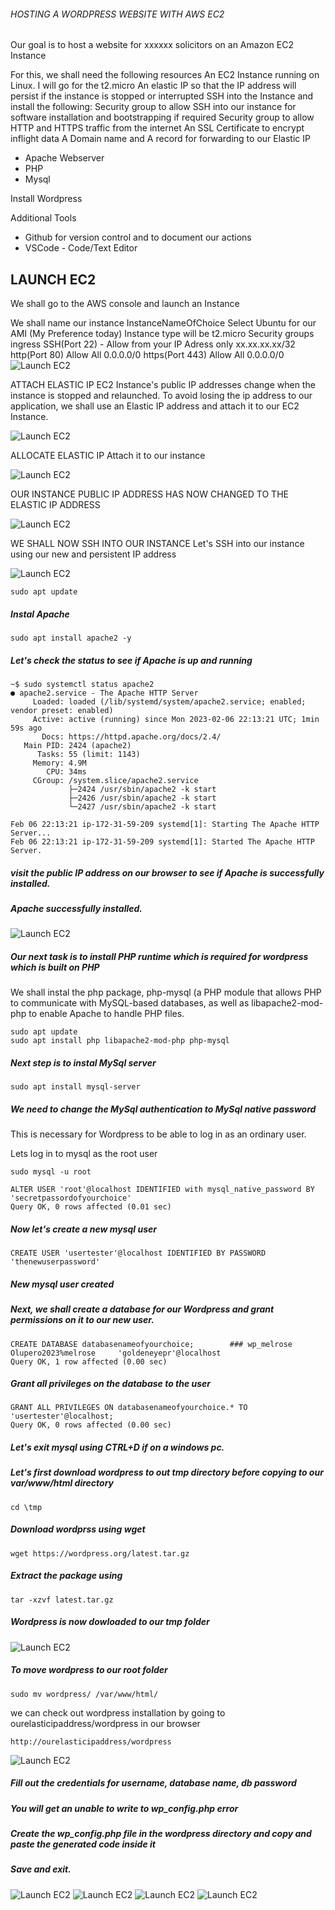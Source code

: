 ###### HOSTING A WORDPRESS WEBSITE WITH AWS EC2 

Our goal is to host a website for xxxxxx solicitors on an Amazon EC2 Instance

For this, we shall need the following resources
An EC2 Instance running on Linux. I will go for the t2.micro 
An elastic IP so that the IP address will persist if the instance is stopped or interrupted
SSH into the Instance and install the following:
Security group to allow SSH into our instance for software installation and bootstrapping if required
Security group to allow HTTP and HTTPS traffic from the internet
An SSL Certificate to encrypt inflight data
A Domain name and A record for forwarding to our Elastic IP

- Apache Webserver
- PHP 
- Mysql

Install Wordpress

Additional Tools
- Github for version control and to document our actions
- VSCode - Code/Text Editor

LAUNCH EC2
------
We shall go to the AWS console and launch an Instance

We shall name our instance InstanceNameOfChoice
Select Ubuntu for our AMI (My Preference today)
Instance type will be t2.micro
Security groups ingress 
SSH(Port 22) - Allow from your IP Adress only  xx.xx.xx.xx/32
http(Port 80) Allow All 0.0.0.0/0 
https(Port 443) Allow All 0.0.0.0/0
![Launch EC2](./images/launch-instance.png)

ATTACH ELASTIC IP
EC2 Instance's public IP addresses change when the instance is stopped and relaunched. To avoid losing
the ip address to our application, we shall use an Elastic IP address and attach it to our EC2 Instance.

![Launch EC2](./images/elastic-ip.png)

ALLOCATE ELASTIC IP
Attach it to our instance

![Launch EC2](./images/associate-eip.png)

OUR INSTANCE PUBLIC IP ADDRESS HAS NOW CHANGED TO THE ELASTIC IP ADDRESS

![Launch EC2](./images/EIP-PUBLICIP.png)

WE SHALL NOW SSH INTO OUR INSTANCE
Let's SSH into our instance using our new and persistent IP address

![Launch EC2](./images/logged-into-instance.png)

```
sudo apt update	
```

##### Instal Apache
```
sudo apt install apache2 -y
```

##### Let's check the status to see if Apache is up and running
```
~$ sudo systemctl status apache2
● apache2.service - The Apache HTTP Server
     Loaded: loaded (/lib/systemd/system/apache2.service; enabled; vendor preset: enabled)
     Active: active (running) since Mon 2023-02-06 22:13:21 UTC; 1min 59s ago
       Docs: https://httpd.apache.org/docs/2.4/
   Main PID: 2424 (apache2)
      Tasks: 55 (limit: 1143)
     Memory: 4.9M
        CPU: 34ms
     CGroup: /system.slice/apache2.service
             ├─2424 /usr/sbin/apache2 -k start
             ├─2426 /usr/sbin/apache2 -k start
             └─2427 /usr/sbin/apache2 -k start

Feb 06 22:13:21 ip-172-31-59-209 systemd[1]: Starting The Apache HTTP Server...
Feb 06 22:13:21 ip-172-31-59-209 systemd[1]: Started The Apache HTTP Server.
```

##### visit the public IP address on our browser to see if Apache is successfully installed.
##### Apache successfully installed.

![Launch EC2](./images/Apache-installed.png)

##### Our next task is to install PHP runtime which is required for wordpress which is built on PHP

We shall  instal the php package, php-mysql (a PHP module that allows PHP to communicate with MySQL-based databases, as well as  libapache2-mod-php to enable Apache to handle PHP files. 
```
sudo apt update
sudo apt install php libapache2-mod-php php-mysql
```

##### Next step is to instal MySql server

```
sudo apt install mysql-server
```

##### We need to change the MySql authentication to MySql native password
This is necessary for Wordpress to be able to log in as an ordinary user.

Lets log in to mysql as the root user

```
sudo mysql -u root
```
```
ALTER USER 'root'@localhost IDENTIFIED with mysql_native_password BY 'secretpassordofyourchoice'
Query OK, 0 rows affected (0.01 sec)
```

##### Now let's create a new mysql user

```
CREATE USER 'usertester'@localhost IDENTIFIED BY PASSWORD 'thenewuserpassword'
```
##### New mysql user created

##### Next, we shall create a database for our Wordpress and grant permissions on it to our new user.
```
CREATE DATABASE databasenameofyourchoice;        ### wp_melrose       Olupero2023%melrose     'goldeneyepr'@localhost
Query OK, 1 row affected (0.00 sec)
```
##### Grant all privileges on the database to the user
```
GRANT ALL PRIVILEGES ON databasenameofyourchoice.* TO 'usertester'@localhost;
Query OK, 0 rows affected (0.00 sec)
```
##### Let's exit mysql using CTRL+D if on a windows pc.

##### Let's first download wordpress to out tmp directory before copying to our var/www/html directory
```
cd \tmp
```
##### Download wordprss using wget
```
wget https://wordpress.org/latest.tar.gz
```

##### Extract the package using 
```
tar -xzvf latest.tar.gz
```
##### Wordpress is now dowloaded to our tmp folder

![Launch EC2](./images/wordpress-downloaded-tmp.png)

##### To move wordpress to our root folder
```
sudo mv wordpress/ /var/www/html/
```

we can check out wordpress installation by going to ourelasticipaddress/wordpress in our browser
```
http://ourelasticipaddress/wordpress
```
  
![Launch EC2](./images/wordpress-successful1.png)

##### Fill out the credentials for username, database name, db password 

##### You will get an unable to write to wp_config.php error

##### Create the wp_config.php file in the wordpress directory and copy and paste the generated code inside it

##### Save and exit.

![Launch EC2](./images/wordpress-successful2.png)
![Launch EC2](./images/wordpress-successful3.png)
![Launch EC2](./images/wordpress-successful3.png)
![Launch EC2](./images/wordpress-successful5.png)